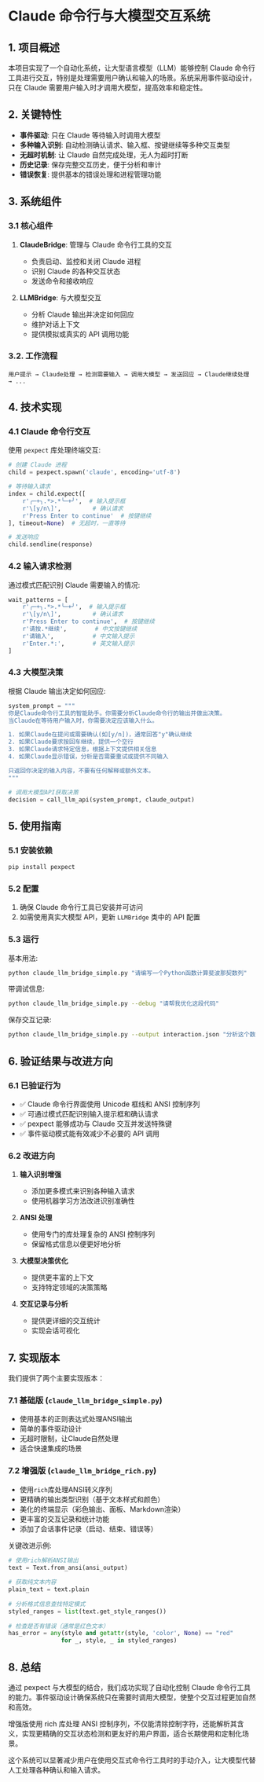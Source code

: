 # Claude 命令行与大模型交互系统

## 1. 项目概述

本项目实现了一个自动化系统，让大型语言模型（LLM）能够控制 Claude 命令行工具进行交互，特别是处理需要用户确认和输入的场景。系统采用事件驱动设计，只在 Claude 需要用户输入时才调用大模型，提高效率和稳定性。

## 2. 关键特性

- **事件驱动**: 只在 Claude 等待输入时调用大模型
- **多种输入识别**: 自动检测确认请求、输入框、按键继续等多种交互类型
- **无超时机制**: 让 Claude 自然完成处理，无人为超时打断
- **历史记录**: 保存完整交互历史，便于分析和审计
- **错误恢复**: 提供基本的错误处理和进程管理功能

## 3. 系统组件

### 3.1 核心组件

1. **ClaudeBridge**: 管理与 Claude 命令行工具的交互
   - 负责启动、监控和关闭 Claude 进程
   - 识别 Claude 的各种交互状态
   - 发送命令和接收响应

2. **LLMBridge**: 与大模型交互
   - 分析 Claude 输出并决定如何回应
   - 维护对话上下文
   - 提供模拟或真实的 API 调用功能

### 3.2. 工作流程

```
用户提示 → Claude处理 → 检测需要输入 → 调用大模型 → 发送回应 → Claude继续处理 → ...
```

## 4. 技术实现

### 4.1 Claude 命令行交互 

使用 `pexpect` 库处理终端交互:

```python
# 创建 Claude 进程
child = pexpect.spawn('claude', encoding='utf-8')

# 等待输入请求
index = child.expect([
    r'╭─+╮.*>.*╰─+╯',  # 输入提示框
    r'\[y/n\]',         # 确认请求
    r'Press Enter to continue'  # 按键继续
], timeout=None)  # 无超时，一直等待

# 发送响应
child.sendline(response)
```

### 4.2 输入请求检测

通过模式匹配识别 Claude 需要输入的情况:

```python
wait_patterns = [
    r'╭─+╮.*>.*╰─+╯',  # 输入提示框
    r'\[y/n\]',         # 确认请求
    r'Press Enter to continue',  # 按键继续
    r'请按.*继续',        # 中文按键继续
    r'请输入',           # 中文输入提示
    r'Enter.*:',        # 英文输入提示
]
```

### 4.3 大模型决策

根据 Claude 输出决定如何回应:

```python
system_prompt = """
你是Claude命令行工具的智能助手。你需要分析Claude命令行的输出并做出决策。
当Claude在等待用户输入时，你需要决定应该输入什么。

1. 如果Claude在提问或需要确认(如[y/n])，通常回答"y"确认继续
2. 如果Claude要求按回车继续，提供一个空行
3. 如果Claude请求特定信息，根据上下文提供相关信息
4. 如果Claude显示错误，分析是否需要重试或提供不同输入

只返回你决定的输入内容，不要有任何解释或额外文本。
"""

# 调用大模型API获取决策
decision = call_llm_api(system_prompt, claude_output)
```

## 5. 使用指南

### 5.1 安装依赖

```bash
pip install pexpect
```

### 5.2 配置

1. 确保 Claude 命令行工具已安装并可访问
2. 如需使用真实大模型 API，更新 `LLMBridge` 类中的 API 配置

### 5.3 运行

基本用法:

```bash
python claude_llm_bridge_simple.py "请编写一个Python函数计算斐波那契数列"
```

带调试信息:

```bash
python claude_llm_bridge_simple.py --debug "请帮我优化这段代码"
```

保存交互记录:

```bash
python claude_llm_bridge_simple.py --output interaction.json "分析这个数据集"
```

## 6. 验证结果与改进方向

### 6.1 已验证行为

- ✅ Claude 命令行界面使用 Unicode 框线和 ANSI 控制序列
- ✅ 可通过模式匹配识别输入提示框和确认请求
- ✅ pexpect 能够成功与 Claude 交互并发送特殊键
- ✅ 事件驱动模式能有效减少不必要的 API 调用

### 6.2 改进方向

1. **输入识别增强**
   - 添加更多模式来识别各种输入请求
   - 使用机器学习方法改进识别准确性

2. **ANSI 处理**
   - 使用专门的库处理复杂的 ANSI 控制序列
   - 保留格式信息以便更好地分析

3. **大模型决策优化**
   - 提供更丰富的上下文
   - 支持特定领域的决策策略

4. **交互记录与分析**
   - 提供更详细的交互统计
   - 实现会话可视化

## 7. 实现版本

我们提供了两个主要实现版本：

### 7.1 基础版 (`claude_llm_bridge_simple.py`)

- 使用基本的正则表达式处理ANSI输出
- 简单的事件驱动设计
- 无超时限制，让Claude自然处理
- 适合快速集成的场景

### 7.2 增强版 (`claude_llm_bridge_rich.py`)

- 使用`rich`库处理ANSI转义序列
- 更精确的输出类型识别（基于文本样式和颜色）
- 美化的终端显示（彩色输出、面板、Markdown渲染）
- 更丰富的交互记录和统计功能
- 添加了会话事件记录（启动、结束、错误等）

关键改进示例:

```python
# 使用rich解析ANSI输出
text = Text.from_ansi(ansi_output)
            
# 获取纯文本内容
plain_text = text.plain
            
# 分析格式信息查找特定模式
styled_ranges = list(text.get_style_ranges())
            
# 检查是否有错误（通常是红色文本）
has_error = any(style and getattr(style, 'color', None) == "red" 
               for _, style, _ in styled_ranges)
```

## 8. 总结

通过 pexpect 与大模型的结合，我们成功实现了自动化控制 Claude 命令行工具的能力。事件驱动设计确保系统只在需要时调用大模型，使整个交互过程更加自然和高效。

增强版使用 rich 库处理 ANSI 控制序列，不仅能清除控制字符，还能解析其含义，实现更精确的交互状态检测和更友好的用户界面，适合长期使用和定制化场景。

这个系统可以显著减少用户在使用交互式命令行工具时的手动介入，让大模型代替人工处理各种确认和输入请求。